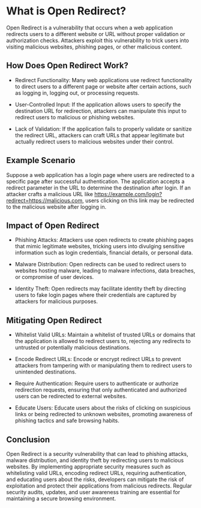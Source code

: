 # What is Open Redirect?
Open Redirect is a vulnerability that occurs when a web application redirects users to a different website or URL without proper validation or authorization checks. Attackers exploit this vulnerability to trick users into visiting malicious websites, phishing pages, or other malicious content.

## How Does Open Redirect Work?
- Redirect Functionality: Many web applications use redirect functionality to direct users to a different page or website after certain actions, such as logging in, logging out, or processing requests.

- User-Controlled Input: If the application allows users to specify the destination URL for redirection, attackers can manipulate this input to redirect users to malicious or phishing websites.

- Lack of Validation: If the application fails to properly validate or sanitize the redirect URL, attackers can craft URLs that appear legitimate but actually redirect users to malicious websites under their control.

## Example Scenario
Suppose a web application has a login page where users are redirected to a specific page after successful authentication. The application accepts a redirect parameter in the URL to determine the destination after login. If an attacker crafts a malicious URL like https://example.com/login?redirect=https://malicious.com, users clicking on this link may be redirected to the malicious website after logging in.

## Impact of Open Redirect
- Phishing Attacks: Attackers use open redirects to create phishing pages that mimic legitimate websites, tricking users into divulging sensitive information such as login credentials, financial details, or personal data.

- Malware Distribution: Open redirects can be used to redirect users to websites hosting malware, leading to malware infections, data breaches, or compromise of user devices.

- Identity Theft: Open redirects may facilitate identity theft by directing users to fake login pages where their credentials are captured by attackers for malicious purposes.

## Mitigating Open Redirect
- Whitelist Valid URLs: Maintain a whitelist of trusted URLs or domains that the application is allowed to redirect users to, rejecting any redirects to untrusted or potentially malicious destinations.

- Encode Redirect URLs: Encode or encrypt redirect URLs to prevent attackers from tampering with or manipulating them to redirect users to unintended destinations.

- Require Authentication: Require users to authenticate or authorize redirection requests, ensuring that only authenticated and authorized users can be redirected to external websites.

- Educate Users: Educate users about the risks of clicking on suspicious links or being redirected to unknown websites, promoting awareness of phishing tactics and safe browsing habits.

## Conclusion
Open Redirect is a security vulnerability that can lead to phishing attacks, malware distribution, and identity theft by redirecting users to malicious websites. By implementing appropriate security measures such as whitelisting valid URLs, encoding redirect URLs, requiring authentication, and educating users about the risks, developers can mitigate the risk of exploitation and protect their applications from malicious redirects. Regular security audits, updates, and user awareness training are essential for maintaining a secure browsing environment.



